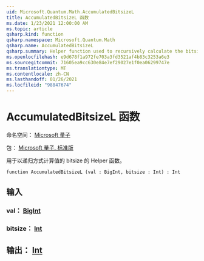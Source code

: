 ```yaml
---
uid: Microsoft.Quantum.Math.AccumulatedBitsizeL
title: AccumulatedBitsizeL 函数
ms.date: 1/23/2021 12:00:00 AM
ms.topic: article
qsharp.kind: function
qsharp.namespace: Microsoft.Quantum.Math
qsharp.name: AccumulatedBitsizeL
qsharp.summary: Helper function used to recursively calculate the bitsize of a value.
ms.openlocfilehash: e9d678f1a972fe703a3fd3521af4b83c3253a6e3
ms.sourcegitcommit: 71605ea9cc630e84e7ef29027e1f0ea06299747e
ms.translationtype: MT
ms.contentlocale: zh-CN
ms.lasthandoff: 01/26/2021
ms.locfileid: "98847674"
---
```

# <a name="accumulatedbitsizel-function"></a>AccumulatedBitsizeL 函数

命名空间： [Microsoft 量子](xref:Microsoft.Quantum.Math)

包： [Microsoft 量子. 标准版](https://nuget.org/packages/Microsoft.Quantum.Standard)


用于以递归方式计算值的 bitsize 的 Helper 函数。

```qsharp
function AccumulatedBitsizeL (val : BigInt, bitsize : Int) : Int
```


## <a name="input"></a>输入

### <a name="val--bigint"></a>val： [BigInt](xref:microsoft.quantum.lang-ref.bigint)




### <a name="bitsize--int"></a>bitsize： [Int](xref:microsoft.quantum.lang-ref.int)





## <a name="output--int"></a>输出： [Int](xref:microsoft.quantum.lang-ref.int)

